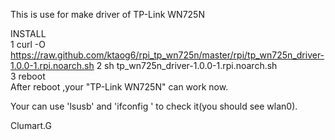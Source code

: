 This is use for make driver of TP-Link WN725N  

INSTALL  
1 curl -O https://raw.github.com/ktaog6/rpi_tp_wn725n/master/rpi/tp_wn725n_driver-1.0.0-1.rpi.noarch.sh 
2 sh tp_wn725n_driver-1.0.0-1.rpi.noarch.sh  
3 reboot  
After reboot ,your "TP-Link WN725N" can work now.  

Your can use 'lsusb' and 'ifconfig ' to check it(you should see wlan0).

Clumart.G

